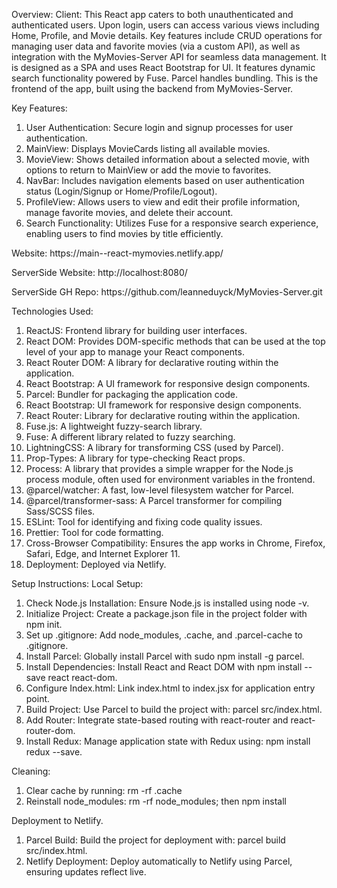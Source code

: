 Overview:
Client: This React app caters to both unauthenticated and authenticated users. Upon login, users can access various views including Home, Profile, and Movie details. Key features include CRUD operations for managing user data and favorite movies (via a custom API), as well as integration with the MyMovies-Server API for seamless data management. It is designed as a SPA and uses React Bootstrap for UI. It features dynamic search functionality powered by Fuse. Parcel handles bundling.
This is the frontend of the app, built using the backend from MyMovies-Server.

Key Features:

1. User Authentication: Secure login and signup processes for user authentication.
2. MainView: Displays MovieCards listing all available movies.
3. MovieView: Shows detailed information about a selected movie, with options to return to MainView or add the movie to favorites.
4. NavBar: Includes navigation elements based on user authentication status (Login/Signup or Home/Profile/Logout).
5. ProfileView: Allows users to view and edit their profile information, manage favorite movies, and delete their account.
6. Search Functionality: Utilizes Fuse for a responsive search experience, enabling users to find movies by title efficiently.

<p>Website: https://main--react-mymovies.netlify.app/</p>
<p>ServerSide Website: http://localhost:8080/</p>
<p>ServerSide GH Repo: https://github.com/leanneduyck/MyMovies-Server.git</p>

Technologies Used:

1. ReactJS: Frontend library for building user interfaces.
2. React DOM: Provides DOM-specific methods that can be used at the top level of your app to manage your React components.
3. React Router DOM: A library for declarative routing within the application.
4. React Bootstrap: A UI framework for responsive design components.
5. Parcel: Bundler for packaging the application code.
6. React Bootstrap: UI framework for responsive design components.
7. React Router: Library for declarative routing within the application.
8. Fuse.js: A lightweight fuzzy-search library.
9. Fuse: A different library related to fuzzy searching.
10. LightningCSS: A library for transforming CSS (used by Parcel).
11. Prop-Types: A library for type-checking React props.
12. Process: A library that provides a simple wrapper for the Node.js process module, often used for environment variables in the frontend.
13. @parcel/watcher: A fast, low-level filesystem watcher for Parcel.
14. @parcel/transformer-sass: A Parcel transformer for compiling Sass/SCSS files.
15. ESLint: Tool for identifying and fixing code quality issues.
16. Prettier: Tool for code formatting.
17. Cross-Browser Compatibility: Ensures the app works in Chrome, Firefox, Safari, Edge, and Internet Explorer 11.
18. Deployment: Deployed via Netlify.

Setup Instructions:
Local Setup:

1. Check Node.js Installation: Ensure Node.js is installed using node -v.
2. Initialize Project: Create a package.json file in the project folder with npm init.
3. Set up .gitignore: Add node_modules, .cache, and .parcel-cache to .gitignore.
4. Install Parcel: Globally install Parcel with sudo npm install -g parcel.
5. Install Dependencies: Install React and React DOM with npm install --save react react-dom.
6. Configure Index.html: Link index.html to index.jsx for application entry point.
7. Build Project: Use Parcel to build the project with: parcel src/index.html.
8. Add Router: Integrate state-based routing with react-router and react-router-dom.
9. Install Redux: Manage application state with Redux using: npm install redux --save.

Cleaning:

1. Clear cache by running: rm -rf .cache
2. Reinstall node_modules: rm -rf node_modules; then npm install

Deployment to Netlify.

1. Parcel Build: Build the project for deployment with: parcel build src/index.html.
2. Netlify Deployment: Deploy automatically to Netlify using Parcel, ensuring updates reflect live.
